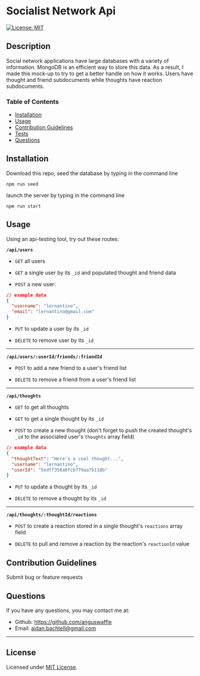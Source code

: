 # Socialist Network Api
  
  [![License: MIT](https://img.shields.io/badge/License-MIT-yellow.svg)](https://opensource.org/licenses/MIT)

  ## Description

  Social network applications have large databases with a variety of information. MongoDB is an efficient way to store this data. As a result, I made this mock-up to try to get a better handle on how it works. Users have thought and friend subdocuments while thoughts have reaction subdocuments. 

  ### Table of Contents

  * [Installation](#installation)
  * [Usage](#usage)
  * [Contribution Guidelines](#contribution-guidelines)
  * [Tests](#tests)
  * [Questions](#questions)
  

  ## Installation

  Download this repo, seed the database by typing in the command line
  ```
  npm run seed
  ``` 
  
  launch the server by typing in the command line 
  ```
  npm run start
  ```

  ## Usage

  Using an api-testing tool, try out these routes:


  **`/api/users`**

  * `GET` all users

  * `GET` a single user by its `_id` and populated thought and friend data

  * `POST` a new user:

  ```json
  // example data
  {
    "username": "lernantino",
    "email": "lernantino@gmail.com"
  }
  ```

  * `PUT` to update a user by its `_id`

  * `DELETE` to remove user by its `_id`

  ---

  **`/api/users/:userId/friends/:friendId`**

  * `POST` to add a new friend to a user's friend list

  * `DELETE` to remove a friend from a user's friend list

  ---

  **`/api/thoughts`**

  * `GET` to get all thoughts

  * `GET` to get a single thought by its `_id`

  * `POST` to create a new thought (don't forget to push the created thought's `_id` to the associated user's `thoughts` array field)

  ```json
  // example data
  {
    "thoughtText": "Here's a cool thought...",
    "username": "lernantino",
    "userId": "5edff358a0fcb779aa7b118b"
  }
  ```

  * `PUT` to update a thought by its `_id`

  * `DELETE` to remove a thought by its `_id`

  ---

  **`/api/thoughts/:thoughtId/reactions`**

  * `POST` to create a reaction stored in a single thought's `reactions` array field

  * `DELETE` to pull and remove a reaction by the reaction's `reactionId` value



  ## Contribution Guidelines

  Submit bug or feature requests


  ## Questions

  If you have any questions, you may contact me at: 

  * Github: https://github.com/anguswaffle
  * Email: aidan.bachtell@gmail.com

  ---

  ## License 

  Licensed under [MIT License](https://opensource.org/licenses/MIT). 
